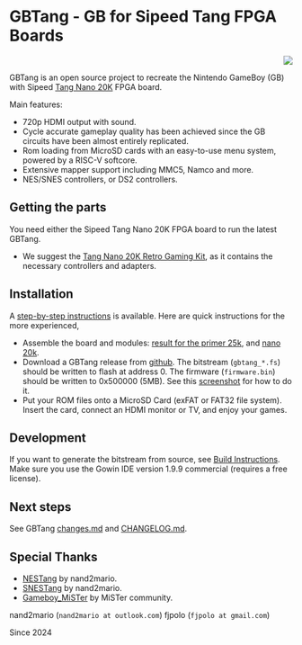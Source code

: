 # GBTang - GB for Sipeed Tang FPGA Boards 

<p align="right">
  <a title="Releases" href="https://github.com/fjpolo/GBTang/releases"><img src="https://img.shields.io/github/commits-since/nand2mario/nestang/latest.svg?longCache=true&style=flat-square&logo=git&logoColor=fff"></a>
</p>

GBTang is an open source project to recreate the Nintendo GameBoy (GB) with Sipeed [Tang Nano 20K](https://wiki.sipeed.com/hardware/en/tang/tang-nano-20k/nano-20k.html) FPGA board.

Main features:
- 720p HDMI output with sound.
- Cycle accurate gameplay quality has been achieved since the GB circuits have been almost entirely replicated.
- Rom loading from MicroSD cards with an easy-to-use menu system, powered by a RISC-V softcore.
- Extensive mapper support including MMC5, Namco and more.
- NES/SNES controllers, or DS2 controllers.

## Getting the parts

You need either the Sipeed Tang Nano 20K FPGA board to run the latest GBTang.

* We suggest the [Tang Nano 20K Retro Gaming Kit](https://www.amazon.com/GW2AR-18-Computer-Debugger-Multiple-Emulator/dp/B0C5XLBQ6C), as it contains the necessary controllers and adapters.

## Installation

A [step-by-step instructions](https://github.com/nand2mario/snestang/blob/main/doc/installation.md) is available. Here are quick instructions for the more experienced,

* Assemble the board and modules: [result for the primer 25k](https://github.com/nand2mario/snestang/raw/main/doc/images/primer25k_setup.jpg), and [nano 20k](https://github.com/nand2mario/snestang/raw/main/doc/images/nano20k_setup.jpg).
* Download a GBTang release from [github](https://github.com/fjpolo/GBTang/releases). The bitstream (`gbtang_*.fs`) should be written to flash at address 0. The firmware (`firmware.bin`) should be written to 0x500000 (5MB). See this [screenshot](https://github.com/nand2mario/snestang/blob/main/doc/images/programmer_firmware.png) for how to do it.
* Put your ROM files onto a MicroSD Card (exFAT or FAT32 file system). Insert the card, connect an HDMI monitor or TV, and enjoy your games.

## Development

If you want to generate the bitstream from source, see [Build Instructions](https://nand2mario.github.io/nestang-doc/dev/build_bitstream/). Make sure you use the Gowin IDE version 1.9.9 commercial (requires a free license).

## Next steps

See GBTang [changes.md](CHANGES.md) and [CHANGELOG.md](CHANGELOG.md).

## Special Thanks

* [NESTang](https://github.com/nand2mario/nestang) by nand2mario.
* [SNESTang](https://github.com/nand2mario/snestang) by nand2mario.
* [Gameboy_MiSTer](https://github.com/MiSTer-devel/Gameboy_MiSTer) by MiSTer community.

nand2mario  (`nand2mario at outlook.com`)
fjpolo      (`fjpolo at gmail.com`)

Since 2024

